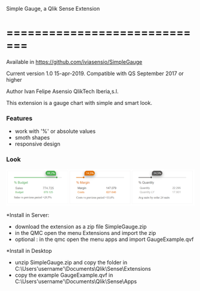 Simple Gauge, a Qlik Sense Extension 

=============================
==================================

Available in https://github.com/iviasensio/SimpleGauge

Current version 1.0 15-apr-2019. Compatible with QS September 2017 or higher

Author Ivan Felipe Asensio QlikTech Iberia,s.l.

This extension is a gauge chart with simple and smart look.

### Features
- work with '%' or absolute values 
- smoth shapes
- responsive design 

### Look
![alt tag](https://github.com/iviasensio/Guides/blob/master/SimpleGauge/SimpleGauge.png)


*Install in Server:
- download the extension as a zip file SimpleGauge.zip
- in the QMC open the menu Extensions and import the zip
- optional : in the qmc open the menu apps and import GaugeExample.qvf


*Install in Desktop
- unzip SimpleGauge.zip and copy the folder in C:\Users\'username'\Documents\Qlik\Sense\Extensions
- copy the example GaugeExample.qvf in C:\Users\'username'\Documents\Qlik\Sense\Apps
